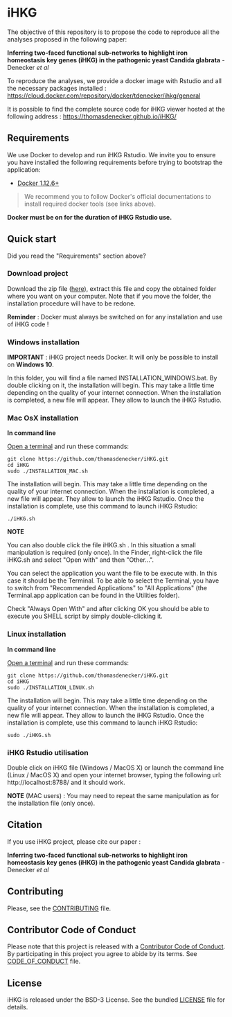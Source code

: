 # iHKG

The objective of this repository is to propose the code to reproduce all the analyses proposed in the following paper:

**Inferring two-faced functional sub-networks to highlight iron homeostasis key genes (iHKG) in the pathogenic yeast Candida glabrata** -
Denecker *et al*

To reproduce the analyses, we provide a docker image with Rstudio and all the necessary packages installed : https://cloud.docker.com/repository/docker/tdenecker/ihkg/general

It is possible to find the complete source code for iHKG viewer hosted at the following address : https://thomasdenecker.github.io/iHKG/


## Requirements

We use Docker to develop and run iHKG Rstudio. We invite you to ensure you have
 installed the following requirements before trying to bootstrap the application:

* [Docker 1.12.6+](https://docs.docker.com/engine/installation/)

> We recommend you to follow Docker's official documentations to install
  required docker tools (see links above).

**Docker must be on for the duration of iHKG Rstudio use.**

## Quick start

Did you read the "Requirements" section above?

### Download project

Download the zip file ([here](https://github.com/thomasdenecker/iHKG/archive/master.zip)), extract this file and copy the obtained folder where you want on your computer. Note that if you move the folder, the installation procedure will have to be redone.

**Reminder** : Docker must always be switched on for any installation and use of iHKG code !

### Windows installation

**IMPORTANT** : iHKG project needs Docker. It will only be possible to install on **Windows 10**.

In this folder, you will find a file named INSTALLATION_WINDOWS.bat. By double clicking on it, the installation will begin. This may take a little time depending on the quality of your internet connection. When the installation is completed, a new file will appear. They allow to launch the iHKG Rstudio.

### Mac OsX installation

**In command line**

[Open a terminal](https://www.youtube.com/watch?v=QROX039ckO8) and run these commands:

```
git clone https://github.com/thomasdenecker/iHKG.git
cd iHKG
sudo ./INSTALLATION_MAC.sh
```

The installation will begin. This may take a little time depending on the quality of your internet connection. When the installation is completed, a new file will appear. They allow to launch the iHKG Rstudio. Once the installation is complete, use this command to launch iHKG Rstudio:
```
./iHKG.sh
```

**NOTE**

You can also double click the file iHKG.sh . In this situation a small manipulation is required (only once). In the Finder, right-click the file iHKG.sh and select "Open with" and then "Other...".

You can select the application you want the file to be execute with. In this case it should be the Terminal. To be able to select the Terminal, you have to switch from "Recommended Applications" to "All Applications"  (the Terminal.app application can be found in the Utilities folder).

Check "Always Open With" and after clicking OK you should be able to execute you SHELL script by simply double-clicking it.

### Linux installation

**In command line**

[Open a terminal](https://linuxconfig.org/how-to-open-a-terminal-on-ubuntu-bionic-beaver-18-04-linux) and run these commands:

```
git clone https://github.com/thomasdenecker/iHKG.git
cd iHKG
sudo ./INSTALLATION_LINUX.sh
```

The installation will begin. This may take a little time depending on the quality of your internet connection. When the installation is completed, a new file will appear. They allow to launch the iHKG Rstudio. Once the installation is complete, use this command to launch iHKG Rstudio:

```
sudo ./iHKG.sh
```

### iHKG Rstudio utilisation

Double click on iHKG file (Windows / MacOS X) or launch the command line (Linux / MacOS X) and open your internet browser, typing the following url: http://localhost:8788/ and it should work.

**NOTE** (MAC users) : You may need to repeat the same manipulation as for the installation file (only once).


## Citation
If you use iHKG project, please cite our paper :

**Inferring two-faced functional sub-networks to highlight iron homeostasis key genes (iHKG) in the pathogenic yeast Candida glabrata** -
Denecker *et al*


## Contributing

Please, see the [CONTRIBUTING](CONTRIBUTING.md) file.

## Contributor Code of Conduct

Please note that this project is released with a [Contributor Code of
Conduct](http://contributor-covenant.org/). By participating in this project you
agree to abide by its terms. See [CODE_OF_CONDUCT](CODE_OF_CONDUCT.md) file.

## License

iHKG is released under the BSD-3 License. See the bundled [LICENSE](LICENSE)
file for details.
